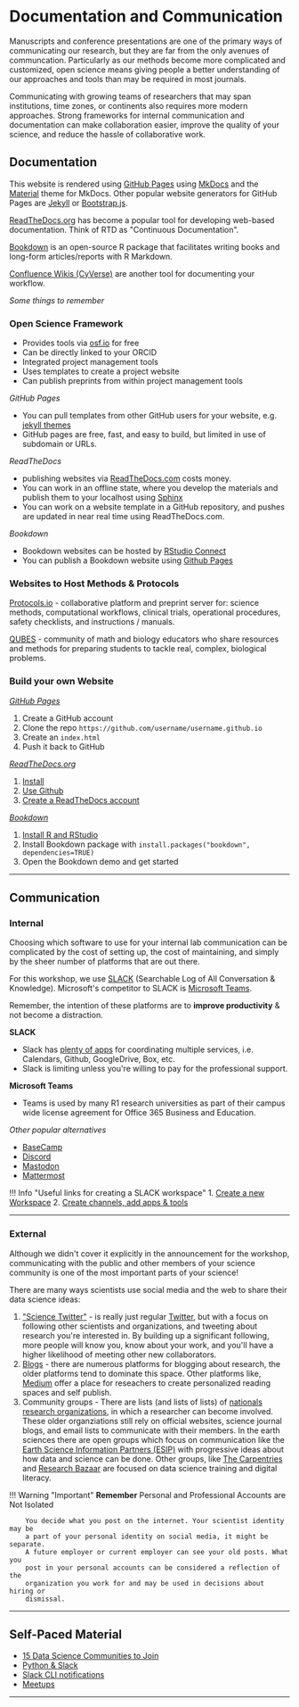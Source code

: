 # Documentation and Communication

Manuscripts and conference presentations are one of the primary ways of
communicating our research, but they are far from the only avenues of
communcation. Particularly as our methods become more complicated and
customized, open science means giving people a better understanding of
our approaches and tools than may be required in most journals.

Communicating with growing teams of researchers that may span
institutions, time zones, or continents also requires more modern
approaches. Strong frameworks for internal communication and
documentation can make collaboration easier, improve the quality of your
science, and reduce the hassle of collaborative work.

## Documentation

This website is rendered using [GitHub Pages](https://pages.github.com/) using [MkDocs](https://www.mkdocs.org/) and the [Material](https://squidfunk.github.io/mkdocs-material/) theme for MkDocs. Other popular website generators for GitHub Pages are [Jekyll](https://jekyllrb.com/) or [Bootstrap.js](https://getbootstrap.com/).

[ReadTheDocs.org](https://readthedocs.org/) has become a popular tool for developing web-based
documentation. Think of RTD as "Continuous Documentation".

[Bookdown](https://bookdown.org/) is an open-source R package that
facilitates writing books and long-form articles/reports with R
Markdown.

[Confluence Wikis (CyVerse)](https://wiki.cyverse.org) are another tool
for documenting your workflow.

*Some things to remember*

### Open Science Framework

-   Provides tools via [osf.io](https://osf.io/) for free
-   Can be directly linked to your ORCID
-   Integrated project management tools
-   Uses templates to create a project website
-   Can publish preprints from within project management tools

*GitHub Pages*

-   You can pull templates from other GitHub users for your website,
    e.g. [jekyll themes](http://themes.jekyllrc.org/)
-   GitHub pages are free, fast, and easy to build, but limited in use
    of subdomain or URLs.

*ReadTheDocs*

-   publishing websites via
    [ReadTheDocs.com](https://readthedocs.com/dashboard/) costs money.
-   You can work in an offline state, where you develop the materials
    and publish them to your localhost using
    [Sphinx](https://docs.readthedocs.io/en/stable/intro/getting-started-with-sphinx.html)
-   You can work on a website template in a GitHub repository, and
    pushes are updated in near real time using ReadTheDocs.com.

*Bookdown*

-   Bookdown websites can be hosted by [RStudio
    Connect](https://www.rstudio.com/products/connect/)
-   You can publish a Bookdown website using [Github
    Pages](https://github.blog/2016-08-17-simpler-github-pages-publishing/)

### Websites to Host Methods & Protocols

[Protocols.io](https://www.protocols.io/) - collaborative platform and
preprint server for: science methods, computational workflows, clinical
trials, operational procedures, safety checklists, and instructions /
manuals.

[QUBES](https://qubeshub.org/) - community of math and biology educators
who share resources and methods for preparing students to tackle real,
complex, biological problems.

### Build your own Website

[*GitHub Pages*](https://pages.github.com/)

1.  Create a GitHub account
2.  Clone the repo `https://github.com/username/username.github.io`
3.  Create an `index.html`
4.  Push it back to GitHub

[*ReadTheDocs.org*](https://readthedocs.org/)

1.  [Install](https://docs.readthedocs.io/en/stable/install.html)
2.  [Use Github](https://github.com/rtfd/readthedocs.org)
3.  [Create a ReadTheDocs account](https://readthedocs.org/accounts/signup/)

[*Bookdown*](https://bookdown.org/)

1.  [Install R and RStudio](https://www.rstudio.com/products/rstudio/download/)
2.  Install Bookdown package with `install.packages("bookdown", dependencies=TRUE)`
3.  Open the Bookdown demo and get started

---

## Communication

### Internal

Choosing which software to use for your internal lab communication can
be complicated by the cost of setting up, the cost of maintaining, and
simply by the sheer number of platforms that are out there.

For this workshop, we use [SLACK](https://slack.com/) (Searchable Log of
All Conversation & Knowledge). Microsoft's competitor to SLACK is [Microsoft Teams](https://teams.microsoft.com/start).

Remember, the intention of these platforms are to **improve productivity** & not become a distraction.

**SLACK**

-   Slack has [plenty of apps](https://slack.com/apps) for coordinating
    multiple services, i.e. Calendars, Github, GoogleDrive, Box, etc.
-   Slack is limiting unless you're willing to pay for the professional
    support.

**Microsoft Teams**

-   Teams is used by many R1 research universities as part of their
    campus wide license agreement for Office 365 Business and Education.

*Other popular alternatives*

-   [BaseCamp](https://basecamp.com/)
-   [Discord](https://discordapp.com/)
-   [Mastodon](https://joinmastodon.org/)
-   [Mattermost](https://mattermost.com/)

!!! Info "Useful links for creating a SLACK workspace"
        1.  [Create a new Workspace](https://get.slack.help/hc/en-us/articles/206845317-Create-a-Slack-workspace)
        2.  [Create channels, add apps & tools](https://get.slack.help/hc/en-us/articles/217626298-tips-for-team-creators-and-admins)

---

### External

Although we didn't cover it explicitly in the announcement for the
workshop, communicating with the public and other members of your
science community is one of the most important parts of your science!

There are many ways scientists use social media and the web to share
their data science ideas:

1.  ["Science Twitter"](https://www.sciencemag.org/news/2018/08/scientists-do-you-want-succeed-twitter-here-s-how-many-followers-you-need) -
    is really just regular [Twitter](https://twitter.com/hashtag/science?lang=en), but with a
    focus on following other scientists and organizations, and tweeting
    about research you're interested in. By building up a significant
    following, more people will know you, know about your work, and
    you'll have a higher likelihood of meeting other new collaborators.
2.  [Blogs](https://blogging.org/blog/top-science-blogs/) - there are
    numerous platforms for blogging about research, the older platforms
    tend to dominate this space. Other platforms like,
    [Medium](https://medium.com/topic/data-science) offer a place for
    reseachers to create personalized reading spaces and self publish.
3.  Community groups - There are lists (and lists of lists) of
    [nationals research organizations](https://www.google.com/search?q=list+of+professional+science+organizations),
    in which a researcher can become involved. These older organziations
    still rely on official websites, science journal blogs, and email
    lists to communicate with their members. In the earth sciences there
    are open groups which focus on communication like the [Earth Science
    Information Partners (ESIP)](https://www.esipfed.org/) with
    progressive ideas about how data and science can be done. Other
    groups, like [The Carpentries](https://carpentries.org/) and
    [Research Bazaar](https://resbazblog.wordpress.com/about/) are
    focused on data science training and digital literacy.

!!! Warning "Important"
        **Remember** Personal and Professional Accounts are Not Isolated

        You decide what you post on the internet. Your scientist identity may be
        a part of your personal identity on social media, it might be separate.
        A future employer or current employer can see your old posts. What you
        post in your personal accounts can be considered a reflection of the
        organization you work for and may be used in decisions about hiring or
        dismissal.

---

## Self-Paced Material

- [15 Data Science Communities to Join](https://towardsdatascience.com/15-data-science-slack-communities-to-join-8fac301bd6ce)
- [Python & Slack](https://towardsdatascience.com/python-and-slack-a-natural-match-60b136883d4d)
- [Slack CLI notifications](https://samapriya.github.io/projects/slack_notifier_cli_addon/)
- [Meetups](https://www.meetup.com/)

---